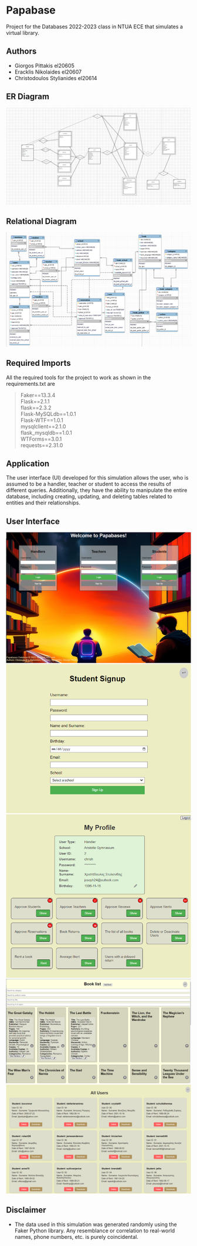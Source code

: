 # Papabase
Project for the Databases 2022-2023 class in NTUA ECE that simulates a virtual library.

## Authors
+ Giorgos Pittakis el20605
+ Eracklis Nikolaides el20607
+ Christodoulos Stylianides el20614

## ER Diagram
![er](assets/Papabase%20ER.png)

## Relational Diagram
![relational_papagram](assets/relational_papagram.png)

## Required Imports
All the required tools for the project to work as shown in the requirements.txt are  
> Faker==13.3.4  
> Flask==2.1.1  
> flask==2.3.2  
> Flask-MySQLdb==1.0.1  
> Flask-WTF==1.0.1  
> mysqlclient==2.1.0  
> flask_mysqldb==1.0.1  
> WTForms==3.0.1  
> requests==2.31.0

## Application
The user interface (UI) developed for this simulation allows the user, who is assumed to be a handler, teacher or student to access the results of different queries. Additionally, they have the ability to manipulate the entire database, including creating, updating, and deleting tables related to entities and their relationships.

## User Interface
![landingpage](assets/landing.png)
![signup](assets/signup.png)
![handler](assets/home_page.png)
![listt](assets/books.png)
![delete_deactivate](assets/delete.png)


## Disclaimer
+ The data used in this simulation was generated randomly using the Faker Python library. Any resemblance or correlation to real-world names, phone numbers, etc. is purely coincidental.
